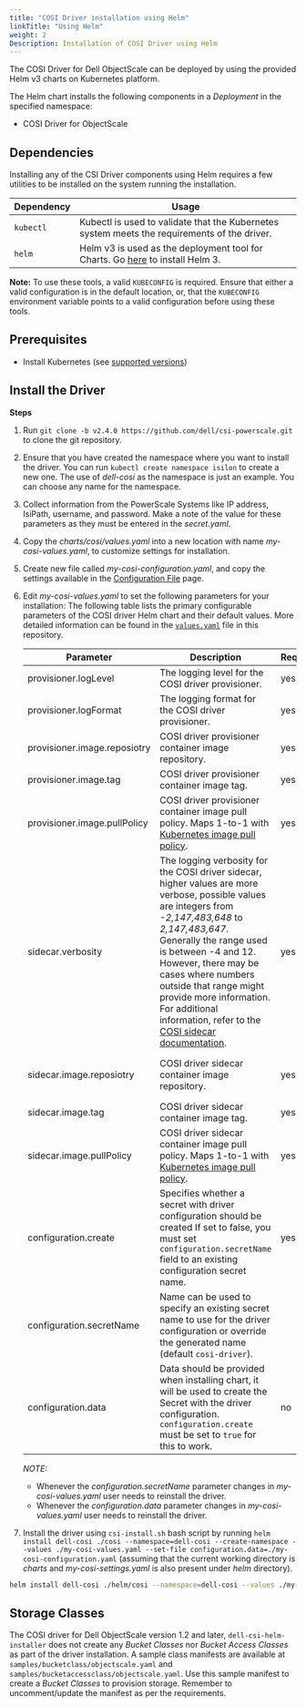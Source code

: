```yaml
---
title: "COSI Driver installation using Helm"
linkTitle: "Using Helm"
weight: 2
Description: Installation of COSI Driver using Helm
---
```


The COSI Driver for Dell ObjectScale can be deployed by using the provided Helm v3 charts on Kubernetes platform.

The Helm chart installs the following components in a _Deployment_ in the specified namespace:
- COSI Driver for ObjectScale

## Dependencies

Installing any of the CSI Driver components using Helm requires a few utilities to be installed on the system running the installation.

| Dependency | Usage                                                                                                                |
|------------|----------------------------------------------------------------------------------------------------------------------|
| `kubectl`  | Kubectl is used to validate that the Kubernetes system meets the requirements of the driver.                         |
| `helm`     | Helm v3 is used as the deployment tool for Charts. Go [here](https://helm.sh/docs/intro/install/) to install Helm 3. |

**Note:** To use these tools, a valid `KUBECONFIG` is required. Ensure that either a valid configuration is in the default location, or, that the `KUBECONFIG` environment variable points to a valid configuration before using these tools.

## Prerequisites

<!-- FIXME: this needs to be added *somewhere* -->
- Install Kubernetes (see [supported versions](../../../../cosidriver/#features-and-capabilities))

## Install the Driver

**Steps**
1. Run `git clone -b v2.4.0 https://github.com/dell/csi-powerscale.git` to clone the git repository.
2. Ensure that you have created the namespace where you want to install the driver. You can run `kubectl create namespace isilon` to create a new one. The use of _dell-cosi_  as the namespace is just an example. You can choose any name for the namespace.
3. Collect information from the PowerScale Systems like IP address, IsiPath, username, and password. Make a note of the value for these parameters as they must be entered in the *secret.yaml*.
4. Copy the _charts/cosi/values.yaml_ into a new location with name _my-cosi-values.yaml_, to customize settings for installation.
5. Create new file called _my-cosi-configuration.yaml_, and copy the settings available in the [Configuration File](./configuration_file.md) page.
6. Edit *my-cosi-values.yaml* to set the following parameters for your installation:
   The following table lists the primary configurable parameters of the COSI driver Helm chart and their default values. More detailed information can be found in the  [`values.yaml`](https://github.com/dell/helm-charts/blob/master/charts/cosi/values.yaml) file in this repository.

   | Parameter                    | Description                                                                                                                                                                                                                                                                                                                                                                                                                                                             | Required | Default                                                                        |
   |------------------------------|-------------------------------------------------------------------------------------------------------------------------------------------------------------------------------------------------------------------------------------------------------------------------------------------------------------------------------------------------------------------------------------------------------------------------------------------------------------------------|----------|--------------------------------------------------------------------------------|
   | provisioner.logLevel         | The logging level for the COSI driver provisioner.                                                                                                                                                                                                                                                                                                                                                                                                                      | yes      | `"yes"`                                                                        |
   | provisioner.logFormat        | The logging format for the COSI driver provisioner.                                                                                                                                                                                                                                                                                                                                                                                                                     | yes      | `"text"`                                                                       |
   | provisioner.image.reposiotry | COSI driver provisioner container image repository.                                                                                                                                                                                                                                                                                                                                                                                                                     | yes      | `"docker.io/dell/cosi"`                                                        |
   | provisioner.image.tag        | COSI driver provisioner container image tag.                                                                                                                                                                                                                                                                                                                                                                                                                            | yes      | `"v0.1.0"`                                                                     |
   | provisioner.image.pullPolicy | COSI driver provisioner container image pull policy. Maps 1-to-1 with [Kubernetes image pull policy](https://kubernetes.io/docs/concepts/containers/images/#image-pull-policy).                                                                                                                                                                                                                                                                                         | yes      | `"IfNotPresent"`                                                               |
   | sidecar.verbosity            | The logging verbosity for the COSI driver sidecar, higher values are more verbose, possible values are integers from _-2,147,483,648_ to _2,147,483,647_. Generally the range used is between -4 and 12. However, there may be cases where numbers outside that range might provide more information. For additional information, refer to the [COSI sidecar documentation](https://github.com/kubernetes-sigs/container-object-storage-interface-provisioner-sidecar). | yes      | `5`                                                                            |
   | sidecar.image.reposiotry     | COSI driver sidecar container image repository.                                                                                                                                                                                                                                                                                                                                                                                                                         | yes      | `"gcr.io/k8s-staging-sig-storage/objectstorage-sidecar/objectstorage-sidecar"` |
   | sidecar.image.tag            | COSI driver sidecar container image tag.                                                                                                                                                                                                                                                                                                                                                                                                                                | yes      | `"v20230130-v0.1.0-24-gc0cf995"`                                               |
   | sidecar.image.pullPolicy     | COSI driver sidecar container image pull policy. Maps 1-to-1 with [Kubernetes image pull policy](https://kubernetes.io/docs/concepts/containers/images/#image-pull-policy).                                                                                                                                                                                                                                                                                             | yes      | `"IfNotPresent"`                                                               |
   | configuration.create         | Specifies whether a secret with driver configuration should be created If set to false, you must set `configuration.secretName` field to an existing configuration secret name.                                                                                                                                                                                                                                                                                         | yes      | `true`                                                                         |
   | configuration.secretName     | Name can be used to specify an existing secret name to use for the driver configuration or override the generated name (default `cosi-driver`).                                                                                                                                                                                                                                                                                                                         |          |                                                                                |
   | configuration.data           | Data should be provided when installing chart, it will be used to create the Secret with the driver configuration. `configuration.create` must be set to `true` for this to work.                                                                                                                                                                                                                                                                                       | no       | `""`                                                                           |

   *NOTE:*
   - Whenever the *configuration.secretName* parameter changes in *my-cosi-values.yaml* user needs to reinstall the driver.
   - Whenever the *configuration.data* parameter changes in *my-cosi-values.yaml* user needs to reinstall the driver.

6. Install the driver using `csi-install.sh` bash script by running `helm install dell-cosi ./cosi --namespace=dell-cosi --create-namespace --values ./my-cosi-values.yaml --set-file configuration.data=./my-cosi-configuration.yaml` (assuming that the current working directory is _charts_ and _my-cosi-settings.yaml_ is also present under _helm_ directory).


```sh
helm install dell-cosi ./helm/cosi --namespace=dell-cosi --values ./my-cosi-values.yaml --set-file configuration.data=./my-cosi-configuration.yaml
```

## Storage Classes

The COSI driver for Dell ObjectScale version 1.2 and later, `dell-csi-helm-installer` does not create any _Bucket Classes_ nor _Bucket Access Classes_ as part of the driver installation. A sample class manifests are available at `samples/bucketclass/objectscale.yaml` and `samples/bucketaccessclass/objectscale.yaml`. Use this sample manifest to create a _Bucket Classes_ to provision storage. Remember to uncomment/update the manifest as per the requirements.

